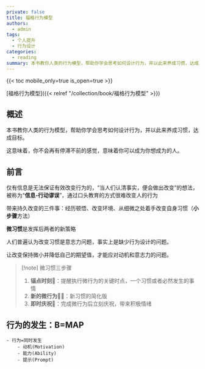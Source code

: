 ```yaml
---
private: false
title: 福格行为模型
authors:
  - admin
tags:
  - 个人提升
  - 行为设计
categories:
  - reading
summary: 本书教你人类的行为模型，帮助你学会思考如何设计行为，并以此来养成习惯，达成目标。
---
```

{{< toc mobile_only=true is_open=true >}}

[福格行为模型]({{< relref "/collection/book/福格行为模型" >}})


## 概述

本书教你人类的行为模型，帮助你学会思考如何设计行为，并以此来养成习惯，达成目标。

这意味着，你不会再有停滞不前的感觉，意味着你可以成为你想成为的人。

## 前言

仅有信息是无法保证有效改变行为的，“当人们认清事实，便会做出改变”的想法，被称为“**信息-行动谬误**”，通过口头教育的方式很难改变人的行为

带来持久改变的三件事：经历顿悟、改变环境、从细微之处着手改变自身习惯（**小步骤**方法）

**微习惯**是发挥后两者的新策略

人们普遍认为改变习惯是意志力问题，事实上是缺少行为设计的问题。

让改变保持微小并降低自己的期望值，才能应对动机和意志力的问题。

> [!note] 微习惯三步骤
> 
>1. **锚点时刻🚩**：提醒执行微行为的关键时点，一个习惯或者必然发生的事情
>2. **新的微行为🏃‍♀️**：新习惯的简化版
>3. **即时庆祝🎉**：完成微行为后立刻庆祝，带来积极情绪





## 行为的发生：B=MAP

```markmap {height="400px"}
- 行为=同时发生
	- 动机(Motivation)
	- 能力(Ability)
	- 提示(Prompt)
```

